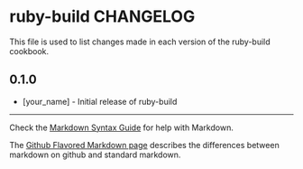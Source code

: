 # ruby-build CHANGELOG

This file is used to list changes made in each version of the ruby-build cookbook.

## 0.1.0
- [your_name] - Initial release of ruby-build

- - -
Check the [Markdown Syntax Guide](http://daringfireball.net/projects/markdown/syntax) for help with Markdown.

The [Github Flavored Markdown page](http://github.github.com/github-flavored-markdown/) describes the differences between markdown on github and standard markdown.
